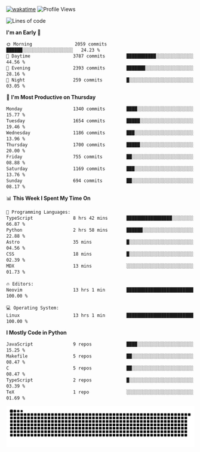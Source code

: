 [![wakatime](https://wakatime.com/badge/user/b920b284-3cde-4cd4-b72e-f7f22d050b16.svg)](https://wakatime.com/@b920b284-3cde-4cd4-b72e-f7f22d050b16)
![Profile Views](http://img.shields.io/badge/Profile%20Views-4586-blue)
<!--START_SECTION:waka-->
![Lines of code](https://img.shields.io/badge/From%20Hello%20World%20I%27ve%20Written-6.3%20million%20lines%20of%20code-blue)

**I'm an Early 🐤** 

```text
🌞 Morning                2059 commits        ██████░░░░░░░░░░░░░░░░░░░   24.23 % 
🌆 Daytime                3787 commits        ███████████░░░░░░░░░░░░░░   44.56 % 
🌃 Evening                2393 commits        ███████░░░░░░░░░░░░░░░░░░   28.16 % 
🌙 Night                  259 commits         █░░░░░░░░░░░░░░░░░░░░░░░░   03.05 % 
```
📅 **I'm Most Productive on Thursday** 

```text
Monday                   1340 commits        ████░░░░░░░░░░░░░░░░░░░░░   15.77 % 
Tuesday                  1654 commits        █████░░░░░░░░░░░░░░░░░░░░   19.46 % 
Wednesday                1186 commits        ███░░░░░░░░░░░░░░░░░░░░░░   13.96 % 
Thursday                 1700 commits        █████░░░░░░░░░░░░░░░░░░░░   20.00 % 
Friday                   755 commits         ██░░░░░░░░░░░░░░░░░░░░░░░   08.88 % 
Saturday                 1169 commits        ███░░░░░░░░░░░░░░░░░░░░░░   13.76 % 
Sunday                   694 commits         ██░░░░░░░░░░░░░░░░░░░░░░░   08.17 % 
```


📊 **This Week I Spent My Time On** 

```text
💬 Programming Languages: 
TypeScript               8 hrs 42 mins       █████████████████░░░░░░░░   66.87 % 
Python                   2 hrs 58 mins       ██████░░░░░░░░░░░░░░░░░░░   22.88 % 
Astro                    35 mins             █░░░░░░░░░░░░░░░░░░░░░░░░   04.56 % 
CSS                      18 mins             █░░░░░░░░░░░░░░░░░░░░░░░░   02.39 % 
MDX                      13 mins             ░░░░░░░░░░░░░░░░░░░░░░░░░   01.73 % 

🔥 Editors: 
Neovim                   13 hrs 1 min        █████████████████████████   100.00 % 

💻 Operating System: 
Linux                    13 hrs 1 min        █████████████████████████   100.00 % 
```

**I Mostly Code in Python** 

```text
JavaScript               9 repos             ████░░░░░░░░░░░░░░░░░░░░░   15.25 % 
Makefile                 5 repos             ██░░░░░░░░░░░░░░░░░░░░░░░   08.47 % 
C                        5 repos             ██░░░░░░░░░░░░░░░░░░░░░░░   08.47 % 
TypeScript               2 repos             █░░░░░░░░░░░░░░░░░░░░░░░░   03.39 % 
TeX                      1 repo              ░░░░░░░░░░░░░░░░░░░░░░░░░   01.69 % 
```




<!--END_SECTION:waka-->
![Snake animation](https://raw.githubusercontent.com/timmypidashev/timmypidashev/main/commits.svg)
